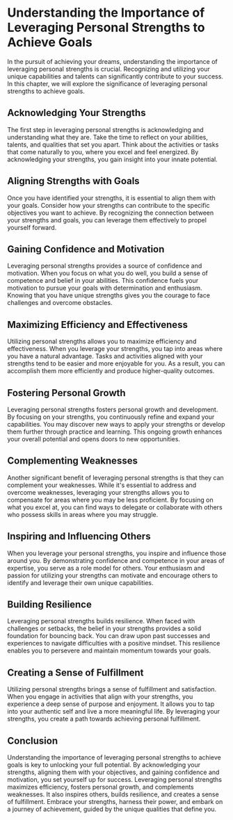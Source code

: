 # Understanding the Importance of Leveraging Personal Strengths to Achieve Goals

In the pursuit of achieving your dreams, understanding the importance of leveraging personal strengths is crucial. Recognizing and utilizing your unique capabilities and talents can significantly contribute to your success. In this chapter, we will explore the significance of leveraging personal strengths to achieve goals.

## Acknowledging Your Strengths

The first step in leveraging personal strengths is acknowledging and understanding what they are. Take the time to reflect on your abilities, talents, and qualities that set you apart. Think about the activities or tasks that come naturally to you, where you excel and feel energized. By acknowledging your strengths, you gain insight into your innate potential.

## Aligning Strengths with Goals

Once you have identified your strengths, it is essential to align them with your goals. Consider how your strengths can contribute to the specific objectives you want to achieve. By recognizing the connection between your strengths and goals, you can leverage them effectively to propel yourself forward.

## Gaining Confidence and Motivation

Leveraging personal strengths provides a source of confidence and motivation. When you focus on what you do well, you build a sense of competence and belief in your abilities. This confidence fuels your motivation to pursue your goals with determination and enthusiasm. Knowing that you have unique strengths gives you the courage to face challenges and overcome obstacles.

## Maximizing Efficiency and Effectiveness

Utilizing personal strengths allows you to maximize efficiency and effectiveness. When you leverage your strengths, you tap into areas where you have a natural advantage. Tasks and activities aligned with your strengths tend to be easier and more enjoyable for you. As a result, you can accomplish them more efficiently and produce higher-quality outcomes.

## Fostering Personal Growth

Leveraging personal strengths fosters personal growth and development. By focusing on your strengths, you continuously refine and expand your capabilities. You may discover new ways to apply your strengths or develop them further through practice and learning. This ongoing growth enhances your overall potential and opens doors to new opportunities.

## Complementing Weaknesses

Another significant benefit of leveraging personal strengths is that they can complement your weaknesses. While it's essential to address and overcome weaknesses, leveraging your strengths allows you to compensate for areas where you may be less proficient. By focusing on what you excel at, you can find ways to delegate or collaborate with others who possess skills in areas where you may struggle.

## Inspiring and Influencing Others

When you leverage your personal strengths, you inspire and influence those around you. By demonstrating confidence and competence in your areas of expertise, you serve as a role model for others. Your enthusiasm and passion for utilizing your strengths can motivate and encourage others to identify and leverage their own unique capabilities.

## Building Resilience

Leveraging personal strengths builds resilience. When faced with challenges or setbacks, the belief in your strengths provides a solid foundation for bouncing back. You can draw upon past successes and experiences to navigate difficulties with a positive mindset. This resilience enables you to persevere and maintain momentum towards your goals.

## Creating a Sense of Fulfillment

Utilizing personal strengths brings a sense of fulfillment and satisfaction. When you engage in activities that align with your strengths, you experience a deep sense of purpose and enjoyment. It allows you to tap into your authentic self and live a more meaningful life. By leveraging your strengths, you create a path towards achieving personal fulfillment.

## Conclusion

Understanding the importance of leveraging personal strengths to achieve goals is key to unlocking your full potential. By acknowledging your strengths, aligning them with your objectives, and gaining confidence and motivation, you set yourself up for success. Leveraging personal strengths maximizes efficiency, fosters personal growth, and complements weaknesses. It also inspires others, builds resilience, and creates a sense of fulfillment. Embrace your strengths, harness their power, and embark on a journey of achievement, guided by the unique qualities that define you.
